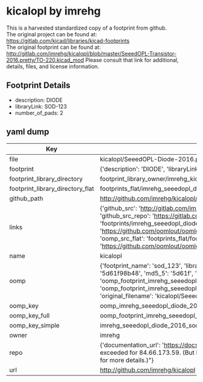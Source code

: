 # kicalopl by imrehg  
This is a harvested standardized copy of a footprint from github.  
The original project can be found at:  
https://gitlab.com/kicad/libraries/kicad-footprints  
The original footprint can be found at:
http://gitlab.com/imrehg/kicalopl/blob/master/SeeedOPL-Transistor-2016.pretty/TO-220.kicad_mod
Please consult that link for additional, details, files, and license information.  
## Footprint Details
* description: DIODE  
* libraryLink: SOD-123  
* number_of_pads: 2  
## yaml dump  
| Key | Value |  
| --- | --- |  
| file | kicalopl/SeeedOPL-Diode-2016.pretty/SOD-123.kicad_mod |  
| footprint | {'description': 'DIODE', 'libraryLink': 'SOD-123', 'number_of_pads': 2} |  
| footprint_library_directory | footprint_library_owner/imrehg_kicalopl |  
| footprint_library_directory_flat | footprints_flat/imrehg_seeedopl_diode_2016_sod_123/working |  
| github_path | http://github.com/imrehg/kicalopl/blob/master/SeeedOPL-Diode-2016.pretty/SOD-123.kicad_mod |  
| links | {'github_src': 'http://gitlab.com/imrehg/kicalopl/blob/master/SeeedOPL-Transistor-2016.pretty/TO-220.kicad_mod', 'github_src_repo': 'https://gitlab.com/kicad/libraries/kicad-footprints', 'oomp_bot': 'footprints/imrehg_seeedopl_diode_2016_sod_123/working', 'oomp_bot_github': 'https://github.com/oomlout/oomlout_oomp_footprint_bot/tree/main/footprints/imrehg_seeedopl_diode_2016_sod_123/working', 'oomp_src_flat': 'footprints_flat/footprints_flat/imrehg_seeedopl_diode_2016_sod_123/working', 'oomp_src_flat_github': 'https://github.com/oomlout/oomlout_oomp_footprint_src/tree/main/footprints_flat/imrehg_seeedopl_diode_2016_sod_123/working'} |  
| name | kicalopl |  
| oomp | {'footprint_name': 'sod_123', 'library_name': 'seeedopl_diode_2016', 'md5': '5d61f98b48cb6c4de0028a1342d17a94', 'md5_10': '5d61f98b48', 'md5_5': '5d61f', 'md5_6': '5d61f9', 'oomp_key': 'oomp_imrehg_seeedopl_diode_2016_sod_123', 'oomp_key_extra': 'oomp_footprint_imrehg_seeedopl_diode_2016_sod_123', 'oomp_key_full': 'oomp_footprint_imrehg_seeedopl_diode_2016_sod_123_5d61f9', 'oomp_key_simple': 'imrehg_seeedopl_diode_2016_sod_123', 'original_filename': 'kicalopl/SeeedOPL-Diode-2016.pretty/SOD-123.kicad_mod', 'owner_name': 'imrehg'} |  
| oomp_key | oomp_imrehg_seeedopl_diode_2016_sod_123 |  
| oomp_key_full | oomp_footprint_imrehg_seeedopl_diode_2016_sod_123 |  
| oomp_key_simple | imrehg_seeedopl_diode_2016_sod_123 |  
| owner | imrehg |  
| repo | {'documentation_url': 'https://docs.github.com/rest/overview/resources-in-the-rest-api#rate-limiting', 'message': "API rate limit exceeded for 84.66.173.59. (But here's the good news: Authenticated requests get a higher rate limit. Check out the documentation for more details.)"} |  
| url | http://github.com/imrehg/kicalopl |  

